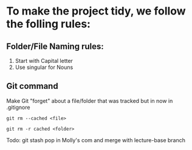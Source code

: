 # To make the project tidy, we follow the folling rules:

## Folder/File Naming rules:

1. Start with Capital letter
2. Use singular for Nouns

## Git command

Make Git "forget" about a file/folder that was tracked but in now in .gitignore

```
git rm --cached <file>

git rm -r cached <folder>
```

Todo:
git stash pop in Molly's com and merge with lecture-base branch
